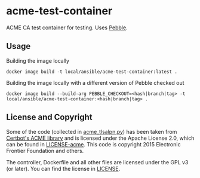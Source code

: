 # acme-test-container

ACME CA test container for testing. Uses [Pebble](https://github.com/letsencrypt/Pebble).

## Usage

Building the image locally
```
docker image build -t local/ansible/acme-test-container:latest .
```

Building the image locally with a different version of Pebble checked out
```
docker image build --build-arg PEBBLE_CHECKOUT=<hash|branch|tag> -t local/ansible/acme-test-container:<hash|branch|tag> .
```

## License and Copyright

Some of the code (collected in [acme_tlsalpn.py](acme_tlsalpn.py)) has been taken from
[Certbot's ACME library](https://github.com/certbot/certbot/tree/master/acme)
and is licensed under the Apache License 2.0, which can be found in [LICENSE-acme](LICENSE-acme).
This code is copyright 2015 Electronic Frontier Foundation and others.

The controller, Dockerfile and all other files are licensed under the GPL v3 (or later).
You can find the license in [LICENSE](LICENSE).
